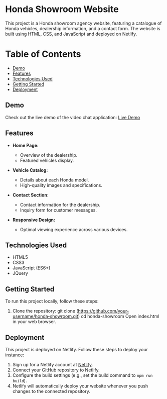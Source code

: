 # Honda Showroom Website

This project is a Honda showroom agency website, featuring a catalogue of Honda vehicles, dealership information, and a contact form. The website is built using HTML, CSS, and JavaScript and deployed on Netlify.

# Table of Contents

- [Demo](#demo)
- [Features](#features)
- [Technologies Used](#technologies-used)
- [Getting Started](#getting-started)
- [Deployment](#deployment)

## Demo

Check out the live demo of the video chat application: [Live Demo](https://mr-vivekkumar.github.io/Bike_ShowRoom/)

## Features

- **Home Page:**
  - Overview of the dealership.
  - Featured vehicles display.

- **Vehicle Catalog:**
  - Details about each Honda model.
  - High-quality images and specifications.

- **Contact Section:**
  - Contact information for the dealership.
  - Inquiry form for customer messages.

- **Responsive Design:**
  - Optimal viewing experience across various devices.

## Technologies Used

- HTML5
- CSS3
- JavaScript (ES6+)
- JQuery

## Getting Started

To run this project locally, follow these steps:

1. Clone the repository:
git clone (https://github.com/your-username/honda-showroom.git)
cd honda-showroom
Open index.html in your web browser.

## Deployment
This project is deployed on Netlify. Follow these steps to deploy your instance:

1. Sign up for a Netlify account at [Netlify](https://www.netlify.com/).
2. Connect your GitHub repository to Netlify.
3. Configure the build settings (e.g., set the build command to `npm run build`).
4. Netlify will automatically deploy your website whenever you push changes to the connected repository.

